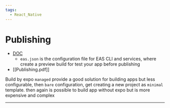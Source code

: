 ```yaml
---
tags:
  - React_Native
---
```


# Publishing

- [DOC](https://docs.expo.dev/build/eas-json/)
  - `eas.json` is the configuration file for EAS CLI and services, where create a preview build for test your app before publishing
- [[Publishing.pdf]]

Build by expo `managed` provide a good solution for building apps but less configurable, then `bare` configuration, get creating a new project as `minimal` template. then again is possible to build app without expo but is more expensive and complex

---
